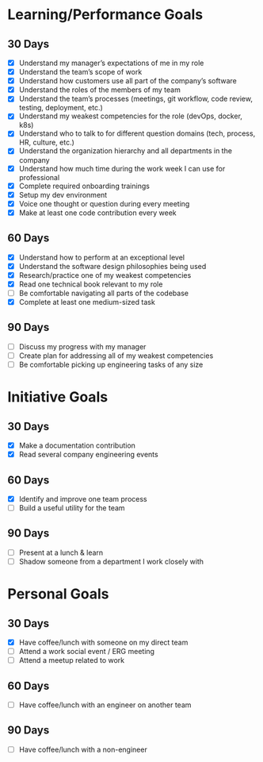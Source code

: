 # Learning/Performance Goals

## 30 Days

- [x] Understand my manager’s expectations of me in my role
- [x] Understand the team’s scope of work
- [x] Understand how customers use all part of the company’s software
- [x] Understand the roles of the members of my team
- [x] Understand the team’s processes (meetings, git workflow, code review, testing, deployment, etc.)
- [x] Understand my weakest competencies for the role (devOps, docker, k8s)
- [x] Understand who to talk to for different question domains (tech, process, HR, culture, etc.)
- [x] Understand the organization hierarchy and all departments in the company
- [x] Understand how much time during the work week I can use for professional
- [x] Complete required onboarding trainings
- [x] Setup my dev environment
- [x] Voice one thought or question during every meeting
- [x] Make at least one code contribution every week

## 60 Days

- [x] Understand how to perform at an exceptional level
- [x] Understand the software design philosophies being used
- [x] Research/practice one of my weakest competencies
- [x] Read one technical book relevant to my role
- [ ] Be comfortable navigating all parts of the codebase
- [x] Complete at least one medium-sized task

## 90 Days

- [ ] Discuss my progress with my manager
- [ ] Create plan for addressing all of my weakest competencies
- [ ] Be comfortable picking up engineering tasks of any size

# Initiative Goals

## 30 Days

- [x] Make a documentation contribution
- [x] Read several company engineering events

## 60 Days

- [x] Identify and improve one team process
- [ ] Build a useful utility for the team

## 90 Days

- [ ] Present at a lunch & learn
- [ ] Shadow someone from a department I work closely with

# Personal Goals

## 30 Days

- [x] Have coffee/lunch with someone on my direct team
- [ ] Attend a work social event / ERG meeting
- [ ] Attend a meetup related to work

## 60 Days

- [ ] Have coffee/lunch with an engineer on another team

## 90 Days

- [ ] Have coffee/lunch with a non-engineer

